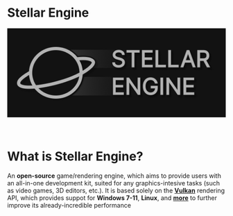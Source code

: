 # Stellar Engine

<p align="center">
    <img src="pic.png" alt="StellarEngineTextLogo">
</p>

<br>

# What is Stellar Engine?

An **open-source** game/rendering engine, which aims to provide users with an all-in-one development kit, suited for any graphics-intesive tasks (such as video games, 3D editors, etc.). It is based solely on the **[Vulkan](https://www.vulkan.org/)** rendering API, which provides suppot for **Windows 7-11**, **Linux**, and **[more](https://en.wikipedia.org/wiki/Vulkan#Cross_platform)** to further improve its already-incredible performance

<br>
